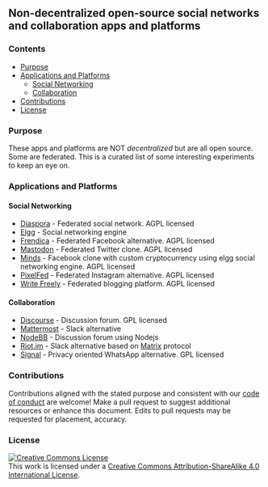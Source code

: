 ## Non-decentralized open-source social networks and collaboration apps and platforms

### Contents
* [Purpose](#purpose)
* [Applications and Platforms](#applications-and-platforms)
    * [Social Networking](#social-networking)
    * [Collaboration](#collaboration)
* [Contributions](#contributions)
* [License](#license)

### Purpose

These apps and platforms are NOT _decentralized_ but are all open source. Some are federated. This is a curated list of some interesting experiments to keep an eye on.

### Applications and Platforms

#### Social Networking

* [Diaspora](https://diasporafoundation.org/) - Federated social network. AGPL licensed
* [Elgg](https://elgg.org/) - Social networking engine
* [Frendica](https://friendi.ca/) - Federated Facebook alternative. AGPL licensed
* [Mastodon](https://joinmastodon.org/) - Federated Twitter clone. AGPL licensed
* [Minds](https://www.minds.com) - Facebook clone with custom cryptocurrency using elgg social networking engine. AGPL licensed
* [PixelFed](https://pixelfed.org/) - Federated Instagram alternative. AGPL licensed
* [Write Freely](https://writefreely.org/) - Federated blogging platform. AGPL licensed

#### Collaboration

* [Discourse](https://www.discourse.org/) - Discussion forum. GPL licensed
* [Mattermost](https://mattermost.com/) - Slack alternative
* [NodeBB](https://nodebb.org/) - Discussion forum using Nodejs 
* [Riot.im](https://about.riot.im/) - Slack alternative based on [Matrix](https://matrix.org/) protocol
* [Signal](https://signal.org/) - Privacy oriented WhatsApp alternative. GPL licensed

### Contributions
Contributions aligned with the stated purpose and consistent with our [code of conduct](https://www.contributor-covenant.org/version/1/4/code-of-conduct) are welcome! Make a pull request to suggest additional resources or enhance this document. Edits to pull requests may be requested for placement, accuracy.


### License
<a rel="license" href="http://creativecommons.org/licenses/by-sa/4.0/"><img alt="Creative Commons License" style="border-width:0" src="https://i.creativecommons.org/l/by-sa/4.0/88x31.png" /></a><br />This work is licensed under a <a rel="license" href="http://creativecommons.org/licenses/by-sa/4.0/">Creative Commons Attribution-ShareAlike 4.0 International License</a>.